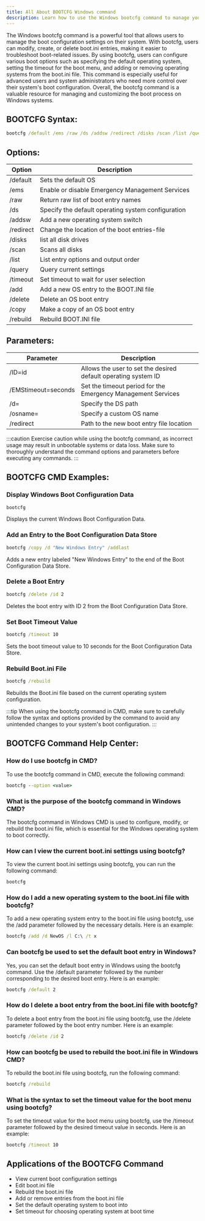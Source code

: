 ```yaml
---
title: All About BOOTCFG Windows command
description: Learn how to use the Windows bootcfg command to manage your system's boot configuration settings efficiently.
---
```


The Windows bootcfg command is a powerful tool that allows users to manage the boot configuration settings on their system. With bootcfg, users can modify, create, or delete boot.ini entries, making it easier to troubleshoot boot-related issues. By using bootcfg, users can configure various boot options such as specifying the default operating system, setting the timeout for the boot menu, and adding or removing operating systems from the boot.ini file. This command is especially useful for advanced users and system administrators who need more control over their system's boot configuration. Overall, the bootcfg command is a valuable resource for managing and customizing the boot process on Windows systems.

## BOOTCFG Syntax:
```cmd
bootcfg /default /ems /raw /ds /addsw /redirect /disks /scan /list /query /timeout /add /delete /copy /rebuild
```
## Options:
| Option    | Description                                           |
|-----------|-------------------------------------------------------|
| /default  | Sets the default OS                                   |
| /ems      | Enable or disable Emergency Management Services       |
| /raw      | Return raw list of boot entry names                  |
| /ds       | Specify the default operating system configuration    |
| /addsw    | Add a new operating system switch                    |
| /redirect | Change the location of the boot entries-file         |
| /disks    | list all disk drives                                 |
| /scan     | Scans all disks                                       |
| /list     | List entry options and output order                  |
| /query    | Query current settings                                |
| /timeout  | Set timeout to wait for user selection               |
| /add      | Add a new OS entry to the BOOT.INI file              |
| /delete   | Delete an OS boot entry                              |
| /copy     | Make a copy of an OS boot entry                      |
| /rebuild  | Rebuild BOOT.INI file                                 |

## Parameters:
| Parameter | Description                                            |
|-----------|--------------------------------------------------------|
| /ID=id    | Allows the user to set the desired default operating system ID |
| /EMStimeout=seconds | Set the timeout period for the Emergency Management Services |
| /d=       | Specify the DS path                                    |
| /osname=  | Specify a custom OS name                               |
| /redirect | Path to the new boot entry file location                |

:::caution
Exercise caution while using the bootcfg command, as incorrect usage may result in unbootable systems or data loss. Make sure to thoroughly understand the command options and parameters before executing any commands.
:::

## BOOTCFG CMD Examples:
### Display Windows Boot Configuration Data
```cmd
bootcfg
```
Displays the current Windows Boot Configuration Data.

### Add an Entry to the Boot Configuration Data Store
```cmd
bootcfg /copy /d "New Windows Entry" /addlast
```
Adds a new entry labeled "New Windows Entry" to the end of the Boot Configuration Data Store.

### Delete a Boot Entry
```cmd
bootcfg /delete /id 2
```
Deletes the boot entry with ID 2 from the Boot Configuration Data Store.

### Set Boot Timeout Value
```cmd
bootcfg /timeout 10
```
Sets the boot timeout value to 10 seconds for the Boot Configuration Data Store.

### Rebuild Boot.ini File
```cmd
bootcfg /rebuild
```
Rebuilds the Boot.ini file based on the current operating system configuration.

:::tip
When using the bootcfg command in CMD, make sure to carefully follow the syntax and options provided by the command to avoid any unintended changes to your system's boot configuration.
:::

## BOOTCFG Command Help Center:

### How do I use bootcfg in CMD?
To use the bootcfg command in CMD, execute the following command:
```cmd
bootcfg --option <value>
```

### What is the purpose of the bootcfg command in Windows CMD?
The bootcfg command in Windows CMD is used to configure, modify, or rebuild the boot.ini file, which is essential for the Windows operating system to boot correctly.

### How can I view the current boot.ini settings using bootcfg?
To view the current boot.ini settings using bootcfg, you can run the following command:
```cmd
bootcfg
```

### How do I add a new operating system to the boot.ini file with bootcfg?
To add a new operating system entry to the boot.ini file using bootcfg, use the /add parameter followed by the necessary details. Here is an example:
```cmd
bootcfg /add /d NewOS /l C:\ /t x
```

### Can bootcfg be used to set the default boot entry in Windows?
Yes, you can set the default boot entry in Windows using the bootcfg command. Use the /default parameter followed by the number corresponding to the desired boot entry. Here is an example:
```cmd
bootcfg /default 2
```

### How do I delete a boot entry from the boot.ini file with bootcfg?
To delete a boot entry from the boot.ini file using bootcfg, use the /delete parameter followed by the boot entry number. Here is an example:
```cmd
bootcfg /delete /id 2
```

### How can bootcfg be used to rebuild the boot.ini file in Windows CMD?
To rebuild the boot.ini file using bootcfg, run the following command:
```cmd
bootcfg /rebuild
```

### What is the syntax to set the timeout value for the boot menu using bootcfg?
To set the timeout value for the boot menu using bootcfg, use the /timeout parameter followed by the desired timeout value in seconds. Here is an example:
```cmd
bootcfg /timeout 10
```
## Applications of the BOOTCFG Command

- View current boot configuration settings
- Edit boot.ini file
- Rebuild the boot.ini file
- Add or remove entries from the boot.ini file
- Set the default operating system to boot into
- Set timeout for choosing operating system at boot time